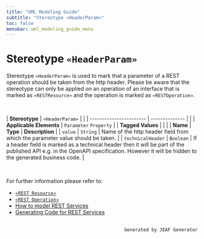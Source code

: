 ```yaml
---
title: "UML Modeling Guide"
subtitle: "Stereotype «HeaderParam»"
toc: false
menubar: uml_modeling_guide_menu
---
```


# Stereotype `«HeaderParam»`
Stereotype `«HeaderParam»` is used to mark that a parameter of a REST operation should be taken from the http header. Please be aware that the stereotype can only be applied on an operation of an interface that is marked as `«RESTResource»` and the operation is marked as `«RESTOperation»`.

<br>

| **Stereotype**          | `«HeaderParam»` | |
| ----------------------- | -------------- | |
| **Applicable Elements** | `Parameter` `Property`        |
| **Tagged Values**       |                       |                                                                                                                                                                                                          |
| **Name**                | **Type**              | **Description**                                                                                                                                                                                          |
| `value`   | `String` | Name of the http header field from which the parameter value should be taken. |
| `technicalHeader`   | `Boolean` | If a header field is marked as a technical header then it will be part of the published API e.g. in the OpenAPI specification. However it will be hidden to the generated business code. |

<br>

For further information please refer to:
- [`«REST Resource»`](/uml-modeling-guide/jmm/RESTResource) 
- [`«REST Operation»`](/uml-modeling-guide/jmm/RESTOperation) 
- [How to model REST Services](/uml-modeling-guide/how-to-model-rest-service-apis) 
- [Generating Code for REST Services](/developer-guide/code-for-jeaf-services)


<br>

<div style="text-align: right"><code>Generated by JEAF Generator</code></div>

    